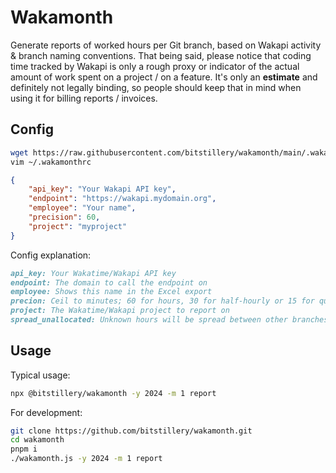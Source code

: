 # Wakamonth

Generate reports of worked hours per Git branch, based on Wakapi activity &amp; branch naming conventions.
That being said, please notice that coding time tracked by Wakapi is only a rough proxy or indicator of the actual
amount of work spent on a project / on a feature. It's only an **estimate** and definitely not legally binding,
so people should keep that in mind when using it for billing reports / invoices.

## Config

```bash
wget https://raw.githubusercontent.com/bitstillery/wakamonth/main/.wakamonthrc.example -o .wakamonthrc
vim ~/.wakamonthrc
```

```json
{
    "api_key": "Your Wakapi API key",
    "endpoint": "https://wakapi.mydomain.org",
    "employee": "Your name",
    "precision": 60, 
    "project": "myproject"
}
```

Config explanation:

```md
api_key: Your Wakatime/Wakapi API key
endpoint: The domain to call the endpoint on
employee: Shows this name in the Excel export
precion: Ceil to minutes; 60 for hours, 30 for half-hourly or 15 for quarter-hourly
project: The Wakatime/Wakapi project to report on
spread_unallocated: Unknown hours will be spread between other branches if active
```

## Usage

Typical usage:

```bash
npx @bitstillery/wakamonth -y 2024 -m 1 report
```

For development:

```bash
git clone https://github.com/bitstillery/wakamonth.git
cd wakamonth
pnpm i
./wakamonth.js -y 2024 -m 1 report
```
